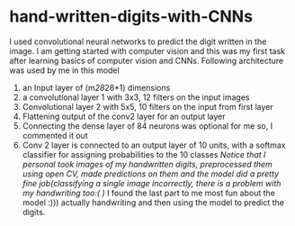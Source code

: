 # hand-written-digits-with-CNNs
I used convolutional neural networks to predict the digit written in the image. I am getting started with computer vision and this was my first task after learning basics of computer vision and CNNs. 
Following architecture was used by me in this model
1. an Input layer of (m*28*28*1) dimensions
2. a convolutional layer 1 with 3x3, 12 filters on the input images
3. Convolutional layer 2 with 5x5, 10 filters on the input from first layer
4. Flattening output of the conv2 layer for an output layer
5. Connecting the dense layer of 84 neurons was optional for me so, I commented it out
6. Conv 2 layer is connected to an output layer of 10 units, with a softmax classifier for assigning probabilities to the 10 classes 
*Notice that I personal took images of my handwritten digits, preprocessed them using open CV, made predictions on them and the model did a pretty fine job(classifying a single image incorrectly, there is a problem with my handwriting too:( )*
I found the last part to me most fun about the model :))) actually handwriting and then using the model to predict the digits. 
